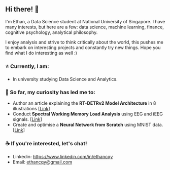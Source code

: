 ## Hi there! 👋
I'm Ethan, a Data Science student at National University of Singapore. I have many interests, but here are a few: data science, machine learning, finance, cognitive psychology, analytical philosophy. 

I enjoy analysis and strive to think critically about the world, this pushes me to embark on interesting projects and constantly try new things. Hope you find what I do interesting as well :)

### ⭐ Currently, I am:
* In university studying Data Science and Analytics.

### 🚀 So far, my curiosity has led me to:
* Author an article explaining the **RT-DETRv2 Model Architecture** in 8 illustrations [[Link](https://arxiv.org/abs/2509.01241)]
* Conduct **Spectral Working Memory Load Analysis** using EEG and iEEG signals. [[Link](https://github.com/ethancqy/portfolio/tree/main/Working%20Memory%20Load%20Analysis%20via%20EEG%20and%20iEEG%20Signals%20in%20Sternberg%20Task)]
* Create and optimise a **Neural Network from Scratch** using MNIST data. [[Link](https://github.com/ethancqy/portfolio/tree/main/Neural%20Network%20from%20Scratch%20(MNIST))]

### ☕ If you're interested, let's chat!
* Linkedin: https://www.linkedin.com/in/ethancqy
* Email: ethancqy@gmail.com
